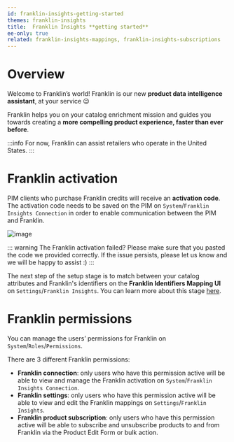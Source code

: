 ```yaml
---
id: franklin-insights-getting-started
themes: franklin-insights
title:  Franklin Insights **getting started**
ee-only: true
related: franklin-insights-mappings, franklin-insights-subscriptions
---
```


# Overview

Welcome to Franklin’s world! Franklin is our new **product data intelligence assistant**, at your service :wink:

Franklin helps you on your catalog enrichment mission and guides you towards creating a **more compelling product experience, faster than ever before**.

:::info
For now, Franklin can assist retailers who operate in the United States.
:::
# Franklin activation

 PIM clients who purchase Franklin credits will receive an **activation code**. The activation code needs to be saved on the PIM on `System`/`Franklin Insights Connection` in order to enable communication between the PIM and Franklin.

![image](../img/Akeneo_Screenshot_Franklin_Insights_Connection.png)

::: warning
The Franklin activation failed? Please make sure that you pasted the code we provided correctly. If the issue persists, please let us know and we will be happy to assist :)
:::

The next step of the setup stage is to match between your catalog attributes and Franklin's identifiers on the **Franklin Identifiers Mapping UI** on `Settings`/`Franklin Insights`. You can learn more about this stage [here](/franklin-insights-mappings.html#identifiers-mapping).


# Franklin permissions

You can manage the users’ permissions for Franklin on `System`/`Roles`/`Permissions`.

There are 3 different Franklin permissions:

- **Franklin connection**: only users who have this permission active will be able to view and manage the Franklin activation on `System`/`Franklin Insights Connection`.
- **Franklin settings**: only users who have this permission active will be able to view and edit the Franklin mappings on `Settings`/`Franklin Insights`.
- **Franklin product subscription**: only users who have this permission active will be able to subscribe and unsubscribe products to and from Franklin via the Product Edit Form or bulk action.
